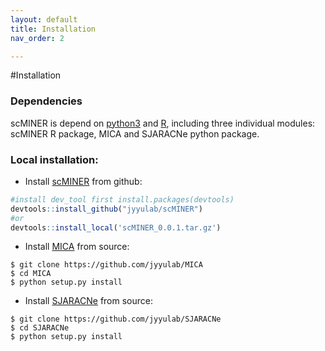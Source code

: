 ```yaml
---
layout: default
title: Installation
nav_order: 2

---
```

#Installation

### Dependencies
scMINER is depend on [python3](https://www.python.org/downloads/) and [R](https://www.r-project.org/), including three individual modules: scMINER R package, MICA and SJARACNe python package. 


### Local installation: 
* Install [scMINER](https://github.com/jyyulab/scMINER) from github:

```R
#install dev_tool first install.packages(devtools)
devtools::install_github("jyyulab/scMINER") 
#or
devtools::install_local('scMINER_0.0.1.tar.gz')
```

* Install [MICA](https://github.com/jyyulab/MICA) from source:

```
$ git clone https://github.com/jyyulab/MICA
$ cd MICA
$ python setup.py install
```

* Install [SJARACNe](https://github.com/jyyulab/SJARACNe) from source:

```
$ git clone https://github.com/jyyulab/SJARACNe
$ cd SJARACNe
$ python setup.py install
```